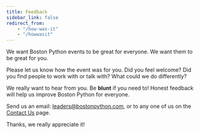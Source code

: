 ```yaml
---
title: Feedback
sidebar_link: false
redirect_from:
    - "/how-was-it"
    - "/howwasit"
---
```


We want Boston Python events to be great for everyone.  We want them to be great for you.

Please let us know how the event was for you. Did you feel welcome? Did you find people to work with or talk with?  What could we do differently?

We really want to hear from you. Be **blunt** if you need to! Honest feedback will help us improve Boston Python for everyone.

Send us an email: <leaders@bostonpython.com>, or to any one of us on the [Contact Us](contact.md) page.

Thanks, we really appreciate it!
